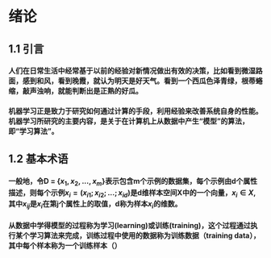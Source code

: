 绪论
=

## 1.1 引言
#### 人们在日常生活中经常基于以前的经验对新情况做出有效的决策，比如看到微湿路面，感到和风，看到晚霞，就认为明天是好天气。看到一个西瓜色泽青绿，根蒂蜷缩，敲声浊响，就能判断出是正熟的好瓜。
#### 机器学习正是致力于研究如何通过计算的手段，利用经验来改善系统自身的性能。机器学习所研究的主要内容，是关于在计算机上从数据中产生“模型”的算法，即“学习算法”。

## 1.2 基本术语
#### 一般地，令D = {$x_1,x_2,...,x_m$}表示包含m个示例的数据集，每个示例由d个属性描述，则每个示例$x_i=(x_{i1};x_{i2};...;x_{id} )$是d维样本空间X中的一个向量，$x_i \in X$,其中$x_{ij}$是$x_i$在第j个属性上的取值，d称为样本$x_i$的维数。
#### 从数据中学得模型的过程称为学习(learning)或训练(training)，这个过程通过执行某个学习算法来完成，训练过程中使用的数据称为训练数据（training data），其中每个样本称为一个训练样本（）
